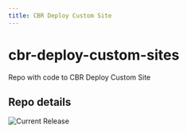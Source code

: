 ```yaml
---
title: CBR Deploy Custom Site
---
```


# cbr-deploy-custom-sites
Repo with code to CBR Deploy Custom Site

## Repo details

![Current Release](https://img.shields.io/badge/release-v0.1.5-blue)

